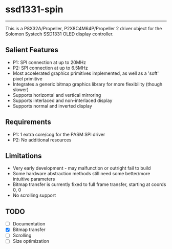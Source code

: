# ssd1331-spin
--------------

This is a P8X32A/Propeller, P2X8C4M64P/Propeller 2 driver object for the Solomon Systech SSD1331 OLED display controller.

## Salient Features

* P1: SPI connection at up to 20MHz
* P2: SPI connection at up to 6.5MHz
* Most accelerated graphics primitives implemented, as well as a 'soft' pixel primitive
* Integrates a generic bitmap graphics library for more flexibility (though slower)
* Supports horizontal and vertical mirroring
* Supports interlaced and non-interlaced display
* Supports normal and inverted display

## Requirements

* P1: 1 extra core/cog for the PASM SPI driver
* P2: No additional resources

## Limitations

* Very early development - may malfunction or outright fail to build
* Some hardware abstraction methods still need some better/more intuitive parameters
* Bitmap transfer is currently fixed to full frame transfer, starting at coords 0, 0
* No scrolling support

## TODO

- [ ] Documentation
- [x] Bitmap transfer
- [ ] Scrolling
- [ ] Size optimization
